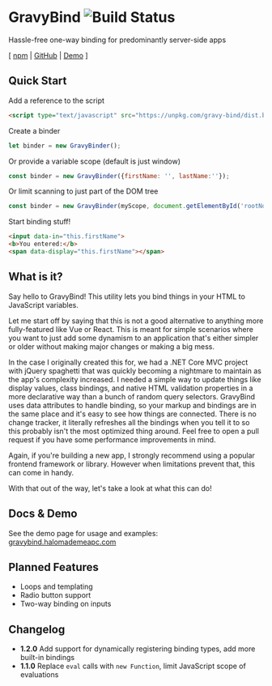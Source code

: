 # GravyBind ![Build Status](https://api.travis-ci.org/halomademeapc/gravy-bind.svg?branch=master&status=started)
Hassle-free one-way binding for predominantly server-side apps

\[ [npm](https://www.npmjs.com/package/gravy-bind) | [GitHub](https://github.com/halomademeapc/gravy-bind) | [Demo](https://gravybind.halomademeapc.com/) \]

## Quick Start
Add a reference to the script
```html
<script type="text/javascript" src="https://unpkg.com/gravy-bind/dist.browser/index.js"></script>
```
Create a binder
```javascript
let binder = new GravyBinder();
```
Or provide a variable scope (default is just window)
```javascript
const binder = new GravyBinder({firstName: '', lastName:''});
```
Or limit scanning to just part of the DOM tree
```javascript
const binder = new GravyBinder(myScope, document.getElementById('rootNode'));
```
Start binding stuff!
```html
<input data-in="this.firstName">
<b>You entered:</b>
<span data-display="this.firstName"></span>
```

## What is it?
Say hello to GravyBind! This utility lets you bind things in your HTML to JavaScript variables.

Let me start off by saying that this is not a good alternative to anything more fully-featured like Vue or React. This is meant for simple scenarios where you want to just add some dynamism to an application that's either simpler or older without making major changes or making a big mess.

In the case I originally created this for, we had a .NET Core MVC project with jQuery spaghetti that was quickly becoming a nightmare to maintain as the app's complexity increased. I needed a simple way to update things like display values, class bindings, and native HTML validation properties in a more declarative way than a bunch of random query selectors. GravyBind uses data attributes to handle binding, so your markup and bindings are in the same place and it's easy to see how things are connected. There is no change tracker, it literally refreshes all the bindings when you tell it to so this probably isn't the most optimized thing around. Feel free to open a pull request if you have some performance improvements in mind.

Again, if you're building a new app, I strongly recommend using a popular frontend framework or library. However when limitations prevent that, this can come in handy.

With that out of the way, let's take a look at what this can do!

## Docs & Demo
See the demo page for usage and examples: [gravybind.halomademeapc.com](https://gravybind.halomademeapc.com/)

## Planned Features
* Loops and templating
* Radio button support
* Two-way binding on inputs

## Changelog
* **1.2.0** Add support for dynamically registering binding types, add more built-in bindings
* **1.1.0** Replace `eval` calls with `new Function`, limit JavaScript scope of evaluations